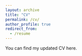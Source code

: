 ```yaml
---
layout: archive
title: "CV"
permalink: /cv/
author_profile: true
redirect_from:
  - /resume
---
```


You can find my updated CV here.
